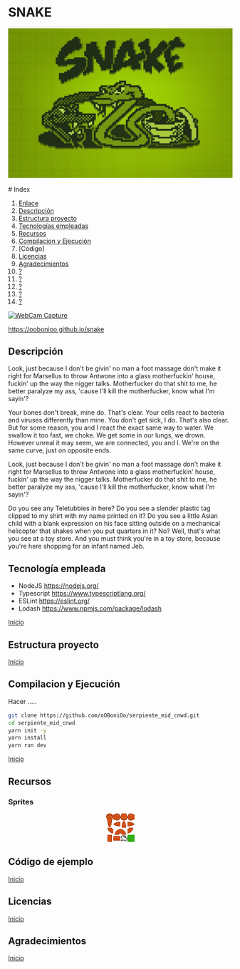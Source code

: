 # SNAKE

<p align='center'><img src="./public/imgs/snake_logo.jpg" alt= "ini"></p>
<div id='id0'/>
# Index

1. [Enlace](#id1)
2. [Descripción](#id2)
3. [Estructura proyecto](#id3)
4. [Tecnologías empleadas](#id4)
5. [Recursos](#id5)
6. [Compilacion y Ejecución](#id6)
7. [Código]
8. [Licencias](#id7)
9. [Agradecimientos](#id8)
10. [?](#id9)
11. [?](#id10)
12. [?](#id11)
13. [?](#id12)
14. [?](#id13)

[![WebCam Capture](https://img.youtube.com/vi/OYXPH796qXE/0.jpg)](https://www.youtube.com/embed/OYXPH796qXE?start=127)

<div id='id1'/>

<a href='https://oobonioo.github.io/snake'>https://oobonioo.github.io/snake</a>

<div id='id2'/>

## Descripción

<!-- start slipsum code -->

<p>Look, just because I don't be givin' no man a foot massage don't make it right for Marsellus to throw Antwone into a glass motherfuckin' house, fuckin' up the way the nigger talks. Motherfucker do that shit to me, he better paralyze my ass, 'cause I'll kill the motherfucker, know what I'm sayin'? </p>

<p>Your bones don't break, mine do. That's clear. Your cells react to bacteria and viruses differently than mine. You don't get sick, I do. That's also clear. But for some reason, you and I react the exact same way to water. We swallow it too fast, we choke. We get some in our lungs, we drown. However unreal it may seem, we are connected, you and I. We're on the same curve, just on opposite ends. </p>

<p>Look, just because I don't be givin' no man a foot massage don't make it right for Marsellus to throw Antwone into a glass motherfuckin' house, fuckin' up the way the nigger talks. Motherfucker do that shit to me, he better paralyze my ass, 'cause I'll kill the motherfucker, know what I'm sayin'? </p>

<p>Do you see any Teletubbies in here? Do you see a slender plastic tag clipped to my shirt with my name printed on it? Do you see a little Asian child with a blank expression on his face sitting outside on a mechanical helicopter that shakes when you put quarters in it? No? Well, that's what you see at a toy store. And you must think you're in a toy store, because you're here shopping for an infant named Jeb. </p>

<!-- end slipsum code -->
<div id='id3'/>

## Tecnología empleada

- NodeJS https://nodejs.org/
- Typescript https://www.typescriptlang.org/
- ESLint https://eslint.org/
- Lodash https://www.npmjs.com/package/lodash

[Inicio](#id0)

<div id='id4'/>

## Estructura proyecto

[Inicio](#id0)

<div id='id5'/>

## Compilacion y Ejecución

Hacer .....

```sh
git clone https://github.com/oOBoniOo/serpiente_mid_cnwd.git
cd serpiente_mid_cnwd
yarn init -y
yarn install
yarn run dev
```

[Inicio](#id0)

<div id='id6'/>

## Recursos

### Sprites

<p align='center'><img src="./public/sprites/SnakeFlip.png" alt= "ini"></p>

## Código de ejemplo

[Inicio](#id0)

<div id='id7'/>

## Licencias

[Inicio](#id0)

<div id='id8'/>

## Agradecimientos

[Inicio](#id0)
